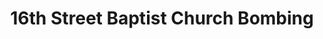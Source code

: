 ---
layout: event
title: 16th Street Baptist Church Bombing
year: 1963
location: Birmingham, Alabama
duration: 5th September, 1963
image: media/images/events/baptist_church_bombing.jpeg
description: A bomb explodes on Sunday morning services, in Birmingham, Alabama, tragically killing four young school girls. This church was commonly used as a meeting place for civil rights leaders like MLK. A member of the Ku Klux Klan was charged with murder and burying the bombs.
category: 16th Street Baptist Church Bombing

---